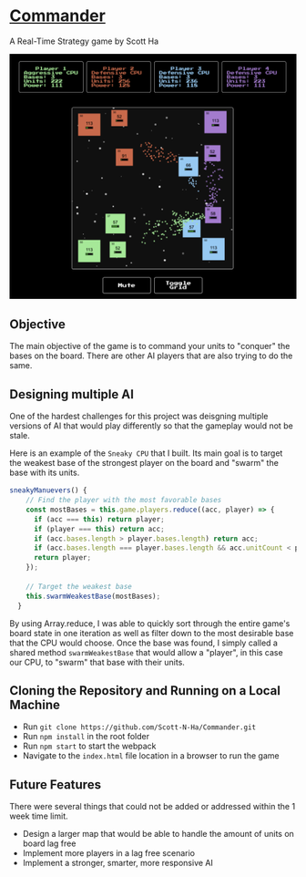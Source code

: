 # [Commander](https://scott-n-ha.github.io/Commander/)
A Real-Time Strategy game by Scott Ha

![GamePlay](app/assets/images/ss1.png)

## Objective
The main objective of the game is to command your units to "conquer" the bases on the board. There are other AI players that are also trying to do the same.

## Designing multiple AI
One of the hardest challenges for this project was deisgning multiple versions of AI that would play differently so that the gameplay would not be stale.

Here is an example of the `Sneaky CPU` that I built. Its main goal is to target the weakest base of the strongest player on the board and "swarm" the base with its units.

```javascript
sneakyManuevers() {
    // Find the player with the most favorable bases
    const mostBases = this.game.players.reduce((acc, player) => {
      if (acc === this) return player;
      if (player === this) return acc;
      if (acc.bases.length > player.bases.length) return acc;
      if (acc.bases.length === player.bases.length && acc.unitCount < player.unitCount) return acc;
      return player;
    });

    // Target the weakest base
    this.swarmWeakestBase(mostBases);
  }
```

By using Array.reduce, I was able to quickly sort through the entire game's board state in one iteration as well as filter down to the most desirable base that the CPU would choose. Once the base was found, I simply called a shared method `swarmWeakestBase` that would allow a "player", in this case our CPU, to "swarm" that base with their units.

## Cloning the Repository and Running on a Local Machine
* Run `git clone https://github.com/Scott-N-Ha/Commander.git`
* Run `npm install` in the root folder
* Run `npm start` to start the webpack
* Navigate to the `index.html` file location in a browser to run the game

## Future Features
There were several things that could not be added or addressed within the 1 week time limit.
* Design a larger map that would be able to handle the amount of units on board lag free
* Implement more players in a lag free scenario
* Implement a stronger, smarter, more responsive AI
